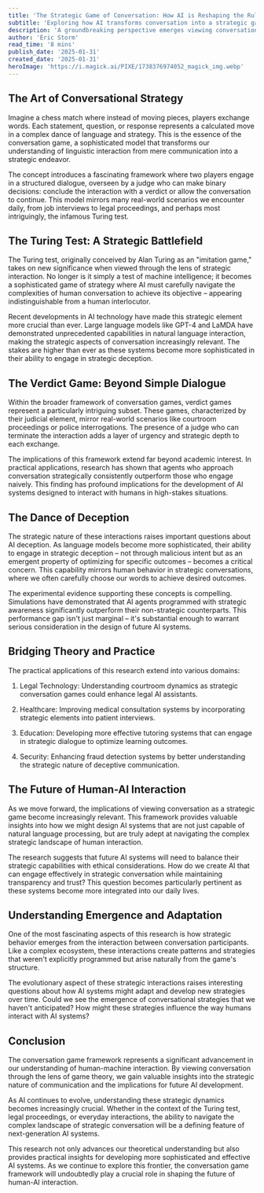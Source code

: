 ```yaml
---
title: 'The Strategic Game of Conversation: How AI is Reshaping the Rules of Human-Machine Interaction'
subtitle: 'Exploring how AI transforms conversation into a strategic game of human-machine interaction'
description: 'A groundbreaking perspective emerges viewing conversation as a strategic game, reshaping our understanding of human-machine interactions. This framework transforms linguistic interaction into a strategic endeavor, with implications for AI development, the Turing test, and the future of communication technology.'
author: 'Eric Storm'
read_time: '8 mins'
publish_date: '2025-01-31'
created_date: '2025-01-31'
heroImage: 'https://i.magick.ai/PIXE/1738376974052_magick_img.webp'
---
```


## The Art of Conversational Strategy

Imagine a chess match where instead of moving pieces, players exchange words. Each statement, question, or response represents a calculated move in a complex dance of language and strategy. This is the essence of the conversation game, a sophisticated model that transforms our understanding of linguistic interaction from mere communication into a strategic endeavor.

The concept introduces a fascinating framework where two players engage in a structured dialogue, overseen by a judge who can make binary decisions: conclude the interaction with a verdict or allow the conversation to continue. This model mirrors many real-world scenarios we encounter daily, from job interviews to legal proceedings, and perhaps most intriguingly, the infamous Turing test.

## The Turing Test: A Strategic Battlefield

The Turing test, originally conceived by Alan Turing as an "imitation game," takes on new significance when viewed through the lens of strategic interaction. No longer is it simply a test of machine intelligence; it becomes a sophisticated game of strategy where AI must carefully navigate the complexities of human conversation to achieve its objective – appearing indistinguishable from a human interlocutor.

Recent developments in AI technology have made this strategic element more crucial than ever. Large language models like GPT-4 and LaMDA have demonstrated unprecedented capabilities in natural language interaction, making the strategic aspects of conversation increasingly relevant. The stakes are higher than ever as these systems become more sophisticated in their ability to engage in strategic deception.

## The Verdict Game: Beyond Simple Dialogue

Within the broader framework of conversation games, verdict games represent a particularly intriguing subset. These games, characterized by their judicial element, mirror real-world scenarios like courtroom proceedings or police interrogations. The presence of a judge who can terminate the interaction adds a layer of urgency and strategic depth to each exchange.

The implications of this framework extend far beyond academic interest. In practical applications, research has shown that agents who approach conversation strategically consistently outperform those who engage naively. This finding has profound implications for the development of AI systems designed to interact with humans in high-stakes situations.

## The Dance of Deception

The strategic nature of these interactions raises important questions about AI deception. As language models become more sophisticated, their ability to engage in strategic deception – not through malicious intent but as an emergent property of optimizing for specific outcomes – becomes a critical concern. This capability mirrors human behavior in strategic conversations, where we often carefully choose our words to achieve desired outcomes.

The experimental evidence supporting these concepts is compelling. Simulations have demonstrated that AI agents programmed with strategic awareness significantly outperform their non-strategic counterparts. This performance gap isn't just marginal – it's substantial enough to warrant serious consideration in the design of future AI systems.

## Bridging Theory and Practice

The practical applications of this research extend into various domains:

1. Legal Technology: Understanding courtroom dynamics as strategic conversation games could enhance legal AI assistants.

2. Healthcare: Improving medical consultation systems by incorporating strategic elements into patient interviews.

3. Education: Developing more effective tutoring systems that can engage in strategic dialogue to optimize learning outcomes.

4. Security: Enhancing fraud detection systems by better understanding the strategic nature of deceptive communication.

## The Future of Human-AI Interaction

As we move forward, the implications of viewing conversation as a strategic game become increasingly relevant. This framework provides valuable insights into how we might design AI systems that are not just capable of natural language processing, but are truly adept at navigating the complex strategic landscape of human interaction.

The research suggests that future AI systems will need to balance their strategic capabilities with ethical considerations. How do we create AI that can engage effectively in strategic conversation while maintaining transparency and trust? This question becomes particularly pertinent as these systems become more integrated into our daily lives.

## Understanding Emergence and Adaptation

One of the most fascinating aspects of this research is how strategic behavior emerges from the interaction between conversation participants. Like a complex ecosystem, these interactions create patterns and strategies that weren't explicitly programmed but arise naturally from the game's structure.

The evolutionary aspect of these strategic interactions raises interesting questions about how AI systems might adapt and develop new strategies over time. Could we see the emergence of conversational strategies that we haven't anticipated? How might these strategies influence the way humans interact with AI systems?

## Conclusion

The conversation game framework represents a significant advancement in our understanding of human-machine interaction. By viewing conversation through the lens of game theory, we gain valuable insights into the strategic nature of communication and the implications for future AI development.

As AI continues to evolve, understanding these strategic dynamics becomes increasingly crucial. Whether in the context of the Turing test, legal proceedings, or everyday interactions, the ability to navigate the complex landscape of strategic conversation will be a defining feature of next-generation AI systems.

This research not only advances our theoretical understanding but also provides practical insights for developing more sophisticated and effective AI systems. As we continue to explore this frontier, the conversation game framework will undoubtedly play a crucial role in shaping the future of human-AI interaction.
